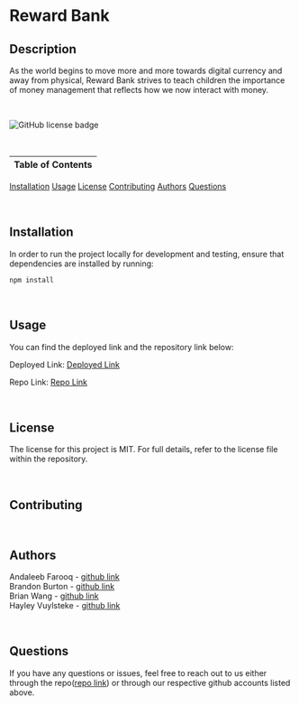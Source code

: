 # Reward Bank

## Description
As the world begins to move more and more towards digital currency and away from physical, Reward Bank strives to teach children the importance of money management that reflects how we now interact with money.

<br />

![GitHub license badge](https://img.shields.io/badge/license-MIT-orange)

<br />

Table of Contents |
-------------------|
[Installation](#Installation)
[Usage](#Usage)
[License](#License)
[Contributing](#Contributing)
[Authors](#Authors)
[Questions](#Questions)

<br />

## Installation

In order to run the project locally for development and testing, ensure that dependencies are installed by running:

`npm install`

<br />

## Usage

<!-- more detailed description of the application -->

You can find the deployed link and the repository link below:

Deployed Link: [Deployed Link]()

Repo Link: [Repo Link](https://github.com/UTBootCampGroup2Project2/reward-bank)


<!-- Insert image/gif of image or link to videowalkthrough -->

<br />

##  License

The license for this project is MIT. For full details, refer to the license file within the repository.

<br />

## Contributing

<!-- How do we want people to contribute to them? -->

<br />

## Authors

<!-- add authors and github links -->
Andaleeb Farooq - [github link](https://github.com/cerafinn) <br />
Brandon Burton - [github link](https://github.com/Menkoi) <br />
Brian Wang - [github link](https://github.com/BrianCKWang) <br />
Hayley Vuylsteke - [github link](https://github.com/hayleyvuylsteke)

<br />

## Questions

If you have any questions or issues, feel free to reach out to us either through the repo([repo link](https://github.com/UTBootCampGroup2Project2)) or through our respective github accounts listed above.